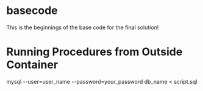 # basecode

This is the beginnings of the base code for the final solution!

# Running Procedures from Outside Container

mysql --user=user_name --password=your_password db_name < script.sql

